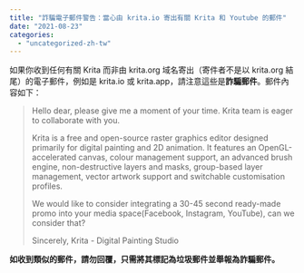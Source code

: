 ```yaml
---
title: "詐騙電子郵件警告：當心由 krita.io 寄出有關 Krita 和 Youtube 的郵件"
date: "2021-08-23"
categories: 
  - "uncategorized-zh-tw"
---
```


如果你收到任何有關 Krita 而非由 krita.org 域名寄出（寄件者不是以 krita.org 結尾）的電子郵件，例如是 krita.io 或 krita.app，請注意這些是**詐騙郵件**。郵件內容如下：

> Hello dear, please give me a moment of your time. Krita team is eager to collaborate with you.
> 
> Krita is a free and open-source raster graphics editor designed primarily for digital painting and 2D animation. It features an OpenGL-accelerated canvas, colour management support, an advanced brush engine, non-destructive layers and masks, group-based layer management, vector artwork support and switchable customisation profiles.
> 
> We would like to consider integrating a 30-45 second ready-made promo into your media space(Facebook, Instagram, YouTube), can we consider that?
> 
> Sincerely, Krita - Digital Painting Studio

**如收到類似的郵件，請勿回覆，只需將其標記為垃圾郵件並舉報為詐騙郵件。**
